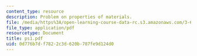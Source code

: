 ```yaml
---
content_type: resource
description: Problem on properties of materials.
file: /media/https%3A/open-learning-course-data-rc.s3.amazonaws.com/3-60-symmetry-structure-and-tensor-properties-of-materials-fall-2005/0d776b7df7822c3d620b787fe9d124d0_ps1.pdf
file_type: application/pdf
resourcetype: Document
title: ps1.pdf
uid: 0d776b7d-f782-2c3d-620b-787fe9d124d0
---
```


